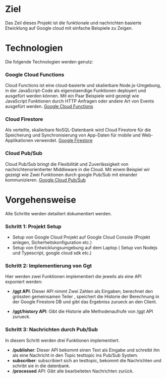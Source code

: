 # Ziel

Das Zeil dieses Projekt ist die funktionale und nachrichten basierte Etwicklung auf Google cloud mit einfache Beispiele zu Zeigen.

# Technologien
Die folgende Technologien werden genutz:

### Google Cloud Functions
Cloud Functions ist eine cloud-basierte und skalierbare Node.js-Umgebung, in der  JavaScript-Code als eigenstaendige Funktionen  deployert und ausgefürt werden können. Mit ein Paar Beispiele wird gezeigt wie JavaScript Funktionen durch HTTP Anfragen oder andere Art von Events ausgefürt werden.
[Google Cloud Functions](https://cloud.google.com/functions/)

### Cloud Firestore
Als verteilte, skalierbare NoSQL-Datenbank wird Cloud Firestore für die Speicherung und Synchronisierung von App-Daten für mobile und Web-Applikationen verwendet. [Google Firestore](https://cloud.google.com/firestore/)

### Cloud Pub/Sub
 Cloud Pub/Sub bringt die Flexibilität und Zuverlässigkeit von nachrichtenorientierter Middleware in die Cloud. Mit einem Beispiel wir gezeigt wie Zwei Funktionen durch google Pub/Sub mit einander kommunizieren. [Google Cloud Pub/Sub](https://cloud.google.com/pubsub/)

# Vorgehensweise
Alle Schritte werden detailiert dokumentiert werden.

### Schritt 1: Projekt Setup
- Setup von Google Cloud Projekt auf Google Cloud Console (Projekt anlegen, Sicherheitskonfiguration etc.)
- Setup von Entwicklungsumgebung auf dem Laptop ( Setup von Nodejs und Typescript, google cloud sdk etc.)

### Schritt 2: Implementierung von Ggt
Hier werden zwei Funktionen implementiert die jeweils als eine API exponiert werden:
- **/ggt API**: Dieser API nimmt Zwei Zahlen als Eingaben, berechnet den grössten gemeinsamen Teiler , speichert die Historie der Berechnung in der Google Firestore DB und gibt das Ergebniss zurueck an den Client.

- **/ggt/history API**: Gibt die Historie alle Methodenaufrufe von /ggt API zurueck.

### Schritt 3: Nachrichten durch  Pub/Sub
In diesem Schritt werden drei Funktionen implementiert.
- **/publisher**: Dieser API bekommt einen Text als Eingabe und schreibt ihn als eine Nachricht in den Topic testtopic ins Pub/Sub System.
- **subscriber**: subscribiert sich an testtopic, bekommt die Nachrichten und schribt sie in die datenbank.
- **/processed** API: Gibt alle bearbeiteten Nachrichten zurück.

